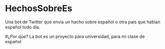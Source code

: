 # HechosSobreEs
Una bot de Twitter que envía un hacho sobre español o otra país que hablan español todo día.

#¿Por qúe?
La bot es un proyecto para universidad, para mi clase de español

